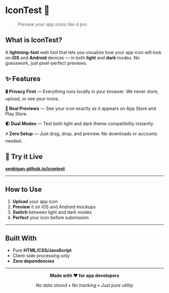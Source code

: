 # **IconTest** 🎯

> *Preview your app icons like a pro*

## **What is IconTest?**

A **lightning-fast** web tool that lets you visualize how your app icon will look on **iOS** and **Android** devices — in both **light** and **dark** modes. No guesswork, just pixel-perfect previews.

## **✨ Features**

**🔒 Privacy First** — Everything runs locally in your browser. We never store, upload, or see your icons.

**📱 Real Previews** — See your icon exactly as it appears on App Store and Play Store.

**🌓 Dual Modes** — Test both light and dark theme compatibility instantly.

**⚡ Zero Setup** — Just drag, drop, and preview. No downloads or accounts needed.

## **🚀 Try it Live**

**[senkigan.github.io/icontest](https://senkigan.github.io/icontest/)**

---

## **How to Use**

1. **Upload** your app icon
2. **Preview** it on iOS and Android mockups  
3. **Switch** between light and dark modes
4. **Perfect** your icon before submission

---

## **Built With**

- Pure **HTML/CSS/JavaScript**
- Client-side processing only
- **Zero dependencies**

---

<div align="center">

**Made with ❤️ for app developers**

*No data stored • No tracking • Just pure utility*

</div>